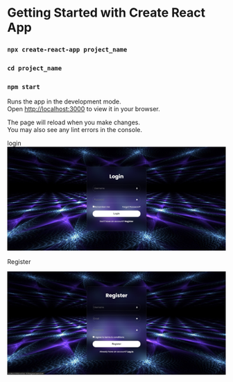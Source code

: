 

# Getting Started with Create React App

### `npx create-react-app project_name`

### `cd project_name`

### `npm start`

Runs the app in the development mode.\
Open [http://localhost:3000](http://localhost:3000) to view it in your browser.

The page will reload when you make changes.\
You may also see any lint errors in the console.

login
![alt text](image-2.png)


Register

![alt text](image-3.png)


